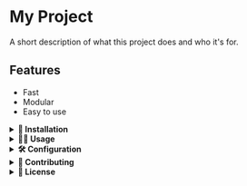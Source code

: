 # My Project

A short description of what this project does and who it's for.

## Features

- Fast  
- Modular  
- Easy to use

<details>
<summary><strong>🚀 Installation</strong></summary>

Run these commands in your terminal:

    git clone https://github.com/yourname/my-project.git
    cd my-project
    pip install -r requirements.txt

</details>

<details>
<summary><strong>🧑‍💻 Usage</strong></summary>

Example Python code:

    from my_project import run

    run()

</details>

<details>
<summary><strong>🛠️ Configuration</strong></summary>

Sample `config.yaml`:

    debug: true
    mode: production

</details>

<details>
<summary><strong>🤝 Contributing</strong></summary>

Steps to contribute:

1. Fork this repo  
2. Create a new branch  
3. Make your changes  
4. Submit a pull request

</details>

<details>
<summary><strong>📄 License</strong></summary>

MIT License.

</details>
